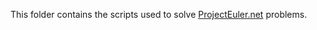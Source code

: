 This folder contains the scripts used to solve [ProjectEuler.net](https://projecteuler.net/archives) problems.
